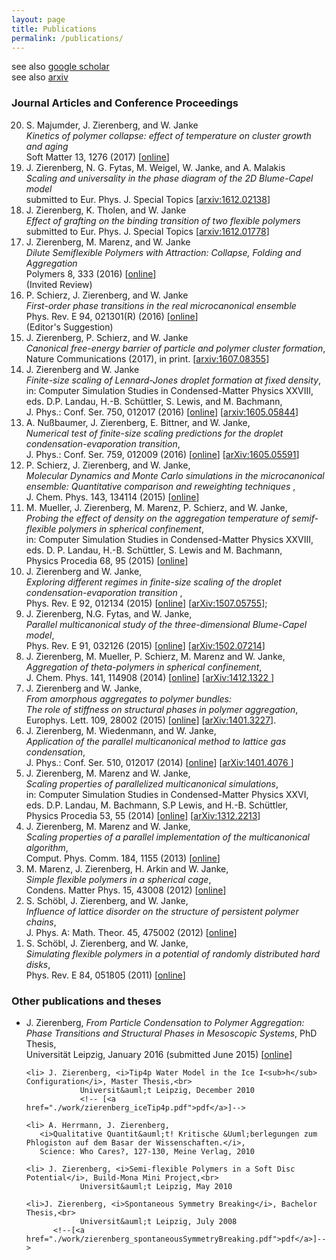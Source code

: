 ```yaml
---
layout: page
title: Publications
permalink: /publications/
---
```


see also <a href="https://scholar.google.de/citations?user=qbTyWP4AAAAJ&hl=de&oi=ao">google scholar</a><br>
see also <a href="https://arxiv.org/a/zierenberg_j_1.html">arxiv</a><br>
<h3>Journal Articles and Conference Proceedings</h3>
<ol reversed>
  <li> S. Majumder, J. Zierenberg, and W. Janke <br>
       <i>Kinetics of polymer collapse: effect of temperature on cluster growth and aging</i><br> 
       Soft Matter 13, 1276 (2017)
       [<a href="http://pubs.rsc.org/en/content/articlehtml/2017/sm/c6sm02197b">online</a>]
  <li> J. Zierenberg, N. G. Fytas, M. Weigel, W. Janke, and A. Malakis<br>
       <i>  Scaling and universality in the phase diagram of the 2D Blume-Capel model</i><br>
       submitted to Eur. Phys. J. Special Topics
       [<a href="https://arxiv.org/abs/1612.02138">arxiv:1612.02138</a>]
  <li> J. Zierenberg, K. Tholen, and W. Janke<br>
       <i> Effect of grafting on the binding transition of two flexible polymers</i><br>
       submitted to Eur. Phys. J. Special Topics
       [<a href="https://arxiv.org/abs/1612.01778">arxiv:1612.01778</a>]
  <li> J. Zierenberg, M. Marenz, and W. Janke<br>
       <i>Dilute Semiflexible Polymers with Attraction: Collapse, Folding and Aggregation</i><br>
       Polymers 8, 333 (2016)
       [<a href="http://www.mdpi.com/2073-4360/8/9/333">online</a>]<br>
       (Invited Review)
  <li> P. Schierz, J. Zierenberg, and W. Janke <br>
       <i>First-order phase transitions in the real microcanonical ensemble</i><br>
       Phys. Rev. E 94, 021301(R) (2016) 
       [<a href="http://journals.aps.org/pre/abstract/10.1103/PhysRevE.94.021301">online</a>]<br> 
       (Editor's Suggestion)
  <li> J. Zierenberg, P. Schierz, and W. Janke <br>
       <i>Canonical free-energy barrier of particle and polymer cluster formation</i>, <br>
       Nature Communications (2017), in print. 
       [<a href="http://arxiv.org/abs/1607.08355">arxiv:1607.08355</a>]
  <li> J. Zierenberg and W. Janke <br>
       <i>Finite-size scaling of Lennard-Jones droplet formation at fixed density</i>,<br>
       in: Computer Simulation Studies in Condensed-Matter Physics XXVIII, eds. D.P. Landau, H.-B. Schüttler, S. Lewis, and M. Bachmann,<br>
       J. Phys.: Conf. Ser. 750, 012017 (2016) 
       [<a href="http://iopscience.iop.org/article/10.1088/1742-6596/750/1/012017">online</a>]
       [<a href="http://arxiv.org/abs/1605.05844">arxiv:1605.05844</a>]
  <li> A. Nußbaumer, J. Zierenberg, E. Bittner, and W. Janke, <br>
       <i>Numerical test of finite-size scaling predictions for the droplet condensation-evaporation transition</i>, <br>
       J. Phys.: Conf. Ser. 759, 012009 (2016)
       [<a href="http://iopscience.iop.org/article/10.1088/1742-6596/759/1/012009">online</a>]
       [<a href="http://arxiv.org/abs/1605.05591">arXiv:1605.05591</a>]
  <li> P. Schierz, J. Zierenberg, and W. Janke,<br>
       <i> Molecular Dynamics and Monte Carlo simulations in the microcanonical ensemble: Quantitative comparison and reweighting techniques </i>,<br>
       J. Chem. Phys. 143, 134114 (2015)
       [<a href="http://scitation.aip.org/content/aip/journal/jcp/143/13/10.1063/1.4931484">online</a>] <br>
  <li> M. Mueller, J. Zierenberg, M. Marenz, P. Schierz, and W. Janke,<br>
       <i> Probing the effect of density on the aggregation temperature of semif-flexible polymers in spherical confinement</i>,<br>
       in: Computer Simulation Studies in Condensed-Matter Physics XXVIII, eds. D. P. Landau, H.-B. Schüttler, S. Lewis and M. Bachmann, <br> 
       Physics Procedia 68, 95 (2015)
       [<a href="http://www.sciencedirect.com/science/article/pii/S1875389215007257">online</a>]
  <li> J. Zierenberg and W. Janke, <br>
       <i> Exploring different regimes in finite-size scaling of the droplet condensation-evaporation transition  </i>,<br>
       Phys. Rev. E 92, 012134 (2015) 
       [<a href="http://journals.aps.org/pre/abstract/10.1103/PhysRevE.92.012134">online</a>] 
       [<a href="http://arxiv.org/abs/1507.05755">arXiv:1507.05755</a>];<br>
  <li> J. Zierenberg, N.G. Fytas, and W. Janke, <br>
       <i>Parallel multicanonical study of the three-dimensional Blume-Capel model</i>,<br>
       Phys. Rev. E 91, 032126 (2015) 
       [<a href="http://journals.aps.org/pre/abstract/10.1103/PhysRevE.91.032126">online</a>] 
       [<a href="http://arxiv.org/abs/1502.07214">arXiv:1502.07214</a>]<br>
  <li> J. Zierenberg, M. Mueller, P. Schierz, M. Marenz and W. Janke, <br>
       <i>Aggregation of theta-polymers in spherical confinement</i>,<br>
       J. Chem. Phys. 141, 114908 (2014) 
       [<a href="http://scitation.aip.org/content/aip/journal/jcp/141/11/10.1063/1.4893307">online</a>]
       [<a href="http://arxiv.org/abs/1412.1322">arXiv:1412.1322 </a>]<br>
  <li> J. Zierenberg and W. Janke, <br>
       <i>From amorphous aggregates to polymer bundles:<br> The role of stiffness on structural phases in polymer aggregation</i>,<br>
       Europhys. Lett. 109, 28002 (2015) 
       [<a href="http://iopscience.iop.org/0295-5075/109/2/28002/">online</a>]
       [<a href="http://arxiv.org/abs/1401.3227">arXiv:1401.3227</a>].
  <li> J. Zierenberg, M. Wiedenmann, and W. Janke,<br>
       <i>Application of the parallel multicanonical method to lattice gas condensation</i>,<br>
       J. Phys.: Conf. Ser. 510, 012017 (2014)
       [<a href="http://dx.doi.org/10.1088/1742-6596/510/1/012017">online</a>] 
       [<a href="http://arxiv.org/abs/1401.4076">arXiv:1401.4076 </a>]<br>
  <li> J. Zierenberg, M. Marenz and W. Janke,<br>
       <i> Scaling properties of parallelized multicanonical simulations</i>,<br>
       in: Computer Simulation Studies in Condensed-Matter Physics XXVI, eds. D.P. Landau, M. Bachmann, S.P Lewis, and H.-B. Schüttler, <br>
       Physics Procedia 53, 55 (2014)
       [<a href="http://www.sciencedirect.com/science/article/pii/S1875389214000376">online</a>]
       [<a href="http://arxiv.org/abs/1312.2213">arXiv:1312.2213</a>]
       
  <li> J. Zierenberg, M. Marenz and W. Janke,<br>
       <i>Scaling properties of a parallel implementation of the multicanonical algorithm</i>,<br>
       Comput. Phys. Comm. 184, 1155 (2013) 
       [<a href="http://www.sciencedirect.com/science/article/pii/S001046551200402X">online</a>]
  
  <li> M. Marenz, J. Zierenberg, H. Arkin and W. Janke, <br>
       <i>Simple flexible polymers in a spherical cage</i>,<br>
       Condens. Matter Phys. 15, 43008 (2012)
       [<a href="http://arxiv.org/abs/1212.6144">online</a>]

  <li> S. Schöbl, J. Zierenberg, and W. Janke,<br>
       <i>Influence of lattice disorder on the structure of persistent polymer chains</i>,<br>
       J. Phys. A: Math. Theor. 45, 475002 (2012)
       [<a href="http://iopscience.iop.org/1751-8121/45/47/475002">online</a>]
                
  <li> S. Schöbl, J. Zierenberg, and W. Janke,<br>
       <i>Simulating flexible polymers in a potential of randomly distributed hard disks</i>,<br>
       Phys. Rev. E 84, 051805 (2011)
       [<a href="http://pre.aps.org/abstract/PRE/v84/i5/e051805">online</a>]

</ol>

<h3>Other publications and theses</h3>
<ul>
  <li> J. Zierenberg, <i>From Particle Condensation to Polymer Aggregation: Phase Transitions and Structural Phases in Mesoscopic Systems</i>, PhD Thesis,<br>
                Universit&auml;t Leipzig, January 2016 (submitted June 2015)
                [<a href="http://nbn-resolving.de/urn:nbn:de:bsz:15-qucosa-197255">online</a>] 
                <!--[<a href="./work/zierenberg_phd.pdf">pdf</a>]-->
                      
	<li> J. Zierenberg, <i>Tip4p Water Model in the Ice I<sub>h</sub> Configuration</i>, Master Thesis,<br>
                Universit&auml;t Leipzig, December 2010
                <!-- [<a href="./work/zierenberg_iceTip4p.pdf">pdf</a>]-->

	<li> A. Herrmann, J. Zierenberg,
	   <i>Qualitative Quantit&auml;t! Kritische &Uuml;berlegungen zum Phlogiston auf dem Basar der Wissenschaften.</i>, 
	   Science: Who Cares?, 127-130, Meine Verlag, 2010

	<li> J. Zierenberg, <i>Semi-flexible Polymers in a Soft Disc Potential</i>, Build-Mona Mini Project,<br>
                Universit&auml;t Leipzig, May 2010

	<li>J. Zierenberg, <i>Spontaneous Symmetry Breaking</i>, Bachelor Thesis,<br>
                Universit&auml;t Leipzig, July 2008
          <!--[<a href="./work/zierenberg_spontaneousSymmetryBreaking.pdf">pdf</a>]-->

</ul>
